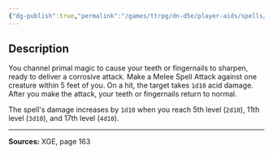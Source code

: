 ```yaml
---
{"dg-publish":true,"permalink":"/games/ttrpg/dn-d5e/player-aids/spells/cantrips/primal-savagery/","tags":["ttrpg/dnd/5e","somatic","damage","spell"],"noteIcon":""}
---
```



## Description
You channel primal magic to cause your teeth or fingernails to sharpen, ready to deliver a corrosive attack.
Make a Melee Spell Attack against one creature within 5 feet of you.
On a hit, the target takes `1d10` acid damage.
After you make the attack, your teeth or fingernails return to normal.

The spell's damage increases by `1d10` when you reach 5th level (`2d10`), 11th level (`3d10`), and 17th level (`4d10`).

---

**Sources:** XGE, page 163
